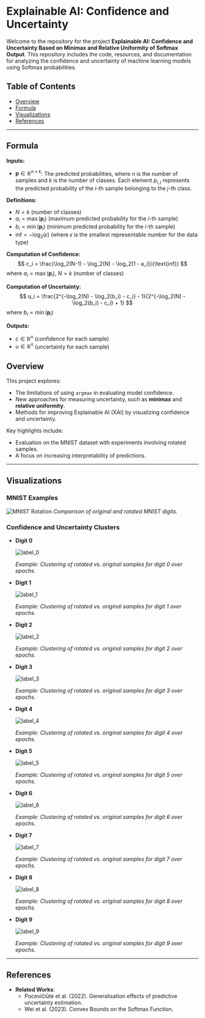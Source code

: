# Explainable AI: Confidence and Uncertainty

Welcome to the repository for the project **Explainable AI: Confidence and Uncertainty Based on Minimax and Relative Uniformity of Softmax Output**. This repository includes the code, resources, and documentation for analyzing the confidence and uncertainty of machine learning models using Softmax probabilities.

## Table of Contents

- [Overview](#overview)
- [Formula](#formula)
- [Visualizations](#visualizations)
- [References](#references)

---

## Formula

**Inputs:**
- $\mathbf{p} \in \mathbb{R}^{n \times k}$: The predicted probabilities, where $n$ is the number of samples and $k$ is the number of classes. Each element $p_{i,j}$ represents the predicted probability of the $i$-th sample belonging to the $j$-th class.

**Definitions:**
- $N = k$ (number of classes)
- $a_i = \max(\mathbf{p}_i)$ (maximum predicted probability for the $i$-th sample)
- $b_i = \min(\mathbf{p}_i)$ (minimum predicted probability for the $i$-th sample)
- $\text{inf} = -\log_2(\epsilon)$ (where $\epsilon$ is the smallest representable number for the data type)

**Computation of Confidence:**
$$
c_i = \frac{\log_2(N-1) - \log_2(N) - \log_2(1 - a_i)}{\text{inf}}
$$
where $a_i = \max(\mathbf{p}_i)$, $N = k$ (number of classes)

**Computation of Uncertainty:**
$$
u_i = \frac{2^{-\log_2(N) - \log_2(b_i) - c_i} - 1}{2^{-\log_2(N) - \log_2(b_i) - c_i} + 1}
$$
where $b_i = \min(\mathbf{p}_i)$

**Outputs:**
- $c \in \mathbb{R}^{n}$ (confidence for each sample)
- $u \in \mathbb{R}^{n}$ (uncertainty for each sample)


## Overview

This project explores:

- The limitations of using `argmax` in evaluating model confidence.
- New approaches for measuring uncertainty, such as **minimax** and **relative uniformity**.
- Methods for improving Explainable AI (XAI) by visualizing confidence and uncertainty.

Key highlights include:
- Evaluation on the MNIST dataset with experiments involving rotated samples.
- A focus on increasing interpretability of predictions.

---

## Visualizations

### MNIST Examples

![MNIST Rotation](https://github.com/user-attachments/assets/114720ec-bb63-453e-9fb8-dfe2f866b950)
*Comparison of original and rotated MNIST digits.*

### Confidence and Uncertainty Clusters

- **Digit 0**
  
  ![label_0](https://github.com/user-attachments/assets/05707f46-317c-42e1-af9d-fe4421b193d4)
  
  *Example: Clustering of rotated vs. original samples for digit 0 over epochs.*

- **Digit 1**
  
  ![label_1](https://github.com/user-attachments/assets/94837afa-56f5-4ad7-853d-97ad3828d696)

  *Example: Clustering of rotated vs. original samples for digit 1 over epochs.*

- **Digit 2**
  
  ![label_2](https://github.com/user-attachments/assets/65d440ac-0eb6-4760-aab8-f6decaedbfcc)

  *Example: Clustering of rotated vs. original samples for digit 2 over epochs.*

- **Digit 3**
  
  ![label_3](https://github.com/user-attachments/assets/16a48798-daa1-4938-9c44-57e24a44823c)

  *Example: Clustering of rotated vs. original samples for digit 3 over epochs.*

- **Digit 4**
  
  ![label_4](https://github.com/user-attachments/assets/933a6501-6436-45a0-acd1-ad31db8c7e31)
  
  *Example: Clustering of rotated vs. original samples for digit 4 over epochs.*

- **Digit 5**
  
  ![label_5](https://github.com/user-attachments/assets/7cb60a3f-985c-413d-b9b8-eae6a95972de)
  
  *Example: Clustering of rotated vs. original samples for digit 5 over epochs.*

- **Digit 6**
  
  ![label_6](https://github.com/user-attachments/assets/b75e3b28-10e6-4d5b-8d2e-21acf8adc953)
  
  *Example: Clustering of rotated vs. original samples for digit 6 over epochs.*

- **Digit 7**
  
  ![label_7](https://github.com/user-attachments/assets/ec2bed27-9015-41bf-aede-5f6fcfd495f4)
  
  *Example: Clustering of rotated vs. original samples for digit 7 over epochs.*

- **Digit 8**
  
  ![label_8](https://github.com/user-attachments/assets/2fcd7d09-3d9b-48b9-b10d-e03a30c28b2a)
  
  *Example: Clustering of rotated vs. original samples for digit 8 over epochs.*

- **Digit 9**
  
  ![label_9](https://github.com/user-attachments/assets/1265128f-2ef9-4ed2-a75b-b03d3ed2d719)
  
  *Example: Clustering of rotated vs. original samples for digit 9 over epochs.*

---

## References

- **Related Works**:
  - Pocevičiūtė et al. (2022). Generalisation effects of predictive uncertainty estimation.
  - Wei et al. (2023). Convex Bounds on the Softmax Function.
